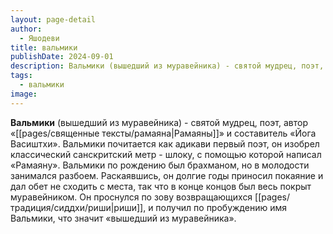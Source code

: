 ```yaml
---
layout: page-detail
author:
  - Яшодеви
title: вальмики
publishDate: 2024-09-01
description: Вальмики (вышедший из муравейника) - святой мудрец, поэт, автор «Рамаяны» и составитель «Йога Васиштхи».
tags:
  - вальмики
image:
---
```

**Вальмики** (вышедший из муравейника) - святой мудрец, поэт, автор «[[pages/священные тексты/рамаяна|Рамаяны]]» и составитель «Йога Васиштхи». Вальмики почитается как адикави первый поэт, он изобрел классический санскритский метр - шлоку, с помощью которой написал «Рамаяну». Вальмики по рождению был брахманом, но в молодости занимался разбоем. Раскаявшись, он долгие годы приносил покаяние и дал обет не сходить с места, так что в конце концов был весь покрыт муравейником. Он проснулся по зову возвращающихся [[pages/традиция/сиддхи/риши|риши]], и получил по пробуждению имя Вальмики, что значит «вышедший из муравейника».

